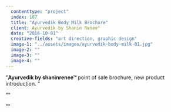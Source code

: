 ```yaml
---
  contenttype: "project"
  index: 107
  title: "Ayurvedik Body Milk Brochure"
  client: Ayurvedik by Shanin Renee"
  date: "2016-10-01"
  creative-fields: "art direction, graphic design"
  image-1: "../assets/images/ayurvedik-body-milk-01.jpg"
  image-2: ""
  image-3: ""
  image-4: ""
---
```


<p className=copy_A>"<strong>Ayurvedik by shaninrenee™ </strong> point of sale brochure, new product introduction.
"</p>
<p className=copy_B>""</p>
<p className=copy_C>""</p>
<p className=copy_D></p>
